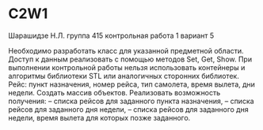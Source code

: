 # C2W1

Шарашидзе Н.Л. группа 415 контрольная работа 1 вариант 5

Необходимо разработать класс для указанной
предметной области. Доступ к данным реализовать с помощью методов Set, Get,
Show. При выполнении контрольной работы нельзя использовать контейнеры и
алгоритмы библиотеки STL или аналогичных сторонних библиотек.
Рейс: пункт назначения, номер рейса, тип самолета, время вылета, дни
недели. Создать массив объектов. Реализовать возможность получения:
   – списка рейсов для заданного пункта назначения,
   – списка рейсов для заданного дня недели,
   – списка рейсов для заданного дня недели, время вылета для которых
позже заданного.
